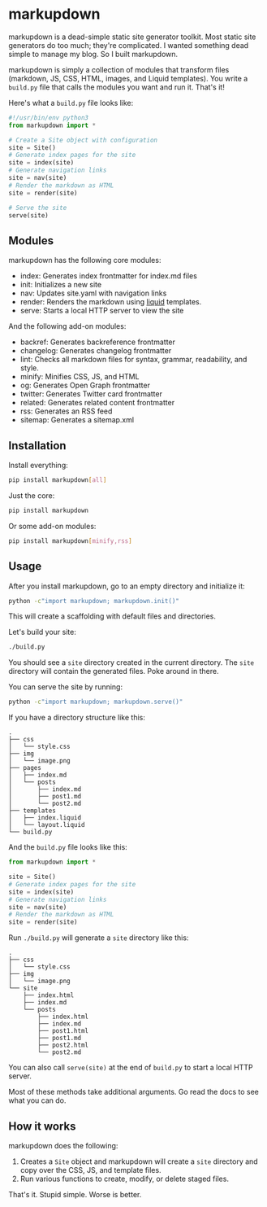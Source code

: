 # markupdown

markupdown is a dead-simple static site generator toolkit. Most static site generators do too much; they're complicated. I wanted something dead simple to manage my blog. So I built markupdown.

markupdown is simply a collection of modules that transform files (markdown, JS, CSS, HTML, images, and Liquid templates). You write a `build.py` file that calls the modules you want and run it. That's it!

Here's what a `build.py` file looks like:

```python
#!/usr/bin/env python3
from markupdown import *

# Create a Site object with configuration
site = Site()
# Generate index pages for the site
site = index(site)
# Generate navigation links
site = nav(site)
# Render the markdown as HTML
site = render(site)

# Serve the site
serve(site)
```

## Modules

markupdown has the following core modules:

- index: Generates index frontmatter for index.md files
- init: Initializes a new site
- nav: Updates site.yaml with navigation links
- render: Renders the markdown using [liquid](https://shopify.github.io/liquid/) templates.
- serve: Starts a local HTTP server to view the site

And the following add-on modules:

- backref: Generates backreference frontmatter
- changelog: Generates changelog frontmatter
- lint: Checks all markdown files for syntax, grammar, readability, and style.
- minify: Minifies CSS, JS, and HTML
- og: Generates Open Graph frontmatter
- twitter: Generates Twitter card frontmatter
- related: Generates related content frontmatter
- rss: Generates an RSS feed
- sitemap: Generates a sitemap.xml

## Installation

Install everything:

```bash
pip install markupdown[all]
```

Just the core:

```bash
pip install markupdown
```

Or some add-on modules:
```bash
pip install markupdown[minify,rss]
```

## Usage

After you install markupdown, go to an empty directory and initialize it:

```bash
python -c"import markupdown; markupdown.init()"
```

This will create a scaffolding with default files and directories.

Let's build your site:

```bash
./build.py
```

You should see a `site` directory created in the current directory. The `site` directory will contain the generated files. Poke around in there.

You can serve the site by running:

```bash
python -c"import markupdown; markupdown.serve()"
```

If you have a directory structure like this:

```text
.
├── css
│   └── style.css
├── img
│   └── image.png
├── pages
│   ├── index.md
│   └── posts
│       ├── index.md
│       ├── post1.md
│       └── post2.md
├── templates
│   ├── index.liquid
│   └── layout.liquid
└── build.py
```

And the `build.py` file looks like this:

```python
from markupdown import *

site = Site()
# Generate index pages for the site
site = index(site)
# Generate navigation links
site = nav(site)
# Render the markdown as HTML
site = render(site)
```

Run `./build.py` will generate a `site` directory like this:

```text
.
├── css
│   └── style.css
├── img
│   └── image.png
└── site
    ├── index.html
    ├── index.md
    └── posts
        ├── index.html
        ├── index.md
        ├── post1.html
        ├── post1.md
        ├── post2.html
        └── post2.md
```

You can also call `serve(site)` at the end of `build.py` to start a local HTTP server.

Most of these methods take additional arguments. Go read the docs to see what you can do.

## How it works

markupdown does the following:

1. Creates a `Site` object and markupdown will create a `site` directory and copy over the CSS, JS, and template files.
2. Run various functions to create, modify, or delete staged files.

That's it. Stupid simple. Worse is better.
